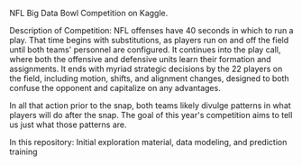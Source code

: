 NFL Big Data Bowl Competition on Kaggle.

Description of Competition:
NFL offenses have 40 seconds in which to run a play. That time begins with substitutions, as players run on and off the field until both teams' personnel are configured. It continues into the play call, where both the offensive and defensive units learn their formation and assignments. It ends with myriad strategic decisions by the 22 players on the field, including motion, shifts, and alignment changes, designed to both confuse the opponent and capitalize on any advantages.

In all that action prior to the snap, both teams likely divulge patterns in what players will do after the snap. The goal of this year's competition aims to tell us just what those patterns are.

In this repository:
Initial exploration material, data modeling, and prediction training

